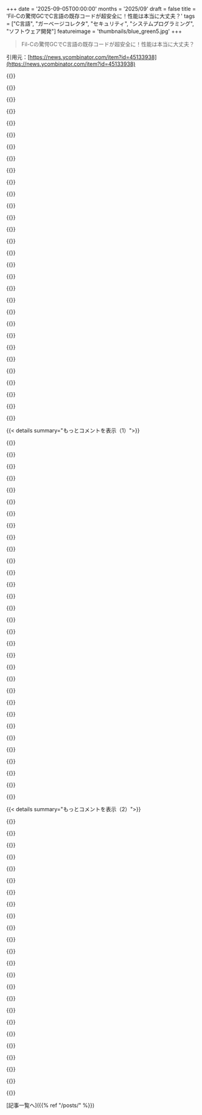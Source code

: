 +++
date = '2025-09-05T00:00:00'
months = '2025/09'
draft = false
title = 'Fil-Cの驚愕GCでC言語の既存コードが超安全に！性能は本当に大丈夫？'
tags = ["C言語", "ガーベージコレクタ", "セキュリティ", "システムプログラミング", "ソフトウェア開発"]
featureimage = 'thumbnails/blue_green5.jpg'
+++

> Fil-Cの驚愕GCでC言語の既存コードが超安全に！性能は本当に大丈夫？

引用元：[https://news.ycombinator.com/item?id=45133938](https://news.ycombinator.com/item?id=45133938)




{{<matomeQuote body="Fil-Cって既存のCコードを安全にするのに超重要そう！CPythonやSQLiteとか、Rustで書き換えるのが難しい有名ソフトも対応してるのがマジでヤバいね。<br>MMUなしでFil-Cを使って、互いに信頼しないプロセス間でマルチタスクできるのかな？<br>実際に使った人いる？https://news.ycombinator.com/item?id=45134852だと4倍も遅くなるって報告もあるみたいだけど。<br>名前もウケるね！Feelthay！" userName="kragen" createdAt="2025/09/05 04:55:22" color="#45d325">}}




{{<matomeQuote body="MMUなしでのマルチタスクは可能だよ。FUGCはOSのMMU依存機能を使うけど、依存しないバージョンも作れるんだ。<br>4倍のスローダウンは俺が報告したワーストケース。リアルな測定にこだわってるからね。実際、お気に入りのソフトのFil-C版を使っても、ほとんど違いを感じないよ。" userName="pizlonator" createdAt="2025/09/05 05:05:10" color="#45d325">}}




{{<matomeQuote body="Fil-C版のソフトを動かすとき、missing free()みたいなバグを報告してくれるサニタイザーモードってある？それでバグを見つけたことある？" userName="willvarfar" createdAt="2025/09/05 05:44:29" color="#ff33a1">}}




{{<matomeQuote body="missing free()はGCが勝手に処理してくれるから、リークはメッセージなしで直っちゃうんだ。もちろん、ポートしたソフトでバグは見つけたことあるよ。" userName="pizlonator" createdAt="2025/09/05 05:46:06" color="#ff5733">}}




{{<matomeQuote body="補足だけど、これはトレーシングGCなんだ。生きてるデータだけを訪れて、死んでるデータは訪れないから、デッドオブジェクトを報告するには特別なサポートがかなり必要になるよ。" userName="writebetterc" createdAt="2025/09/05 07:22:32" color="#45d325">}}




{{<matomeQuote body="Fil-Cカーネルでシステム全体を安全に単一アドレス空間で動かせたらすごいことになりそうだね。ハードウェア分離のオーバーヘッドをなくせば、ソフトウェアの安全チェックのオーバーヘッドを埋め合わせられるかも。昔のMicrosoft Singularityプロジェクトの夢みたいだ。<br>でも、プリコンパイルされたユーザープログラムがセキュリティ境界を守ってるか検証する方法がないから、結局全部ソースから自分でコンパイルしないと安全は保証できないかな。" userName="modeless" createdAt="2025/09/05 05:14:11" color="#ff5c5c">}}




{{<matomeQuote body="えっ、そうなの？non-moving GCが死んだオブジェクトを訪れずにどうやって再割り当て可能にするんだろう？" userName="kragen" createdAt="2025/09/05 07:25:07" color="#ff33a1">}}




{{<matomeQuote body="コーディングエージェントが進歩すれば、Rustへのコード書き換えってマジで簡単になるよ。実績のあるリファレンス実装があれば、堅牢なものも楽に作れるはず。<br>数年後には、全部がRustに書き換えられても全然驚かないね。だって超簡単になるだろうから。" userName="CuriouslyC" createdAt="2025/09/05 11:46:32" color="#ff5733">}}




{{<matomeQuote body="Proof Carrying Codeを使えば、バイナリがFil-Cのルールを使ってるって強制できるんじゃないかな。" userName="pizlonator" createdAt="2025/09/05 05:15:14" color="#785bff">}}




{{<matomeQuote body="なんでそんなものまで見に行く必要があるんだ？内部の管理（ビットマップとか）でアドレス範囲が利用可能になったってマークするだけだろ。" userName="torginus" createdAt="2025/09/05 08:58:29" color="">}}




{{<matomeQuote body="一般的に、死んだオブジェクトの数だけ新しく利用可能になるアドレス範囲があるんだから、この文脈ではそれらを「見に行く」ってことと同じだよ。" userName="kragen" createdAt="2025/09/05 09:23:37" color="">}}




{{<matomeQuote body="PCCはソフトウェア開発の現状には合わないと思う。ユーザーは性能を重視し、証明システムの複雑化はバグの温床になりがち。Javaの例もあるし、動的チェックの方が現実的だよ。開発者は不具合があればバグ報告を出すしね。" userName="kragen" createdAt="2025/09/05 05:38:55" color="#45d325">}}




{{<matomeQuote body="Proof Carrying Code (PCC) はランタイムで効率的だよ。検証器はインストール時に一度だけ動かせばよく、既存の証明の正当性をチェックするだけだから速い。証明システムを拡張したいなら、簡単な信頼できる公理を追加すればよくて、検証器を複雑にする必要はないんだ。Javaの複雑化は主に標準ライブラリの話で、PCCはJVMの基本型チェックに近いから心配ないよ。" userName="zozbot234" createdAt="2025/09/05 08:52:34" color="#45d325">}}




{{<matomeQuote body="検証器のランタイム性能は重要じゃないけど、チェックできる安全証明の「表現力」は重要だね。ロード時に証明できない特性はランタイムでチェックしなきゃいけないから。ArrayList＜Price＞からのダウンキャストやKotlinのnull可能性がいい例だ。JVMの基本型チェックの実装には、長年経ってから多くの穴が見つかってるんだよ。" userName="kragen" createdAt="2025/09/05 09:32:38" color="#ff33a1">}}




{{<matomeQuote body="それって「visit」の定義じゃないと思うな。俺は非移動型GCの言語を開発中で、サイズクラスを使ってメモリをスラブに割り当ててるんだ。占有状況はビットマップで管理してる。GCは生存ビットマップを作ってAND演算でメモリを解放する。死んだオブジェクトでスラブを埋め尽くしても、GCはこのスラブのどこもウォークせず、全てゼロの生存ビットマップでメモリを解放するだけだよ。" userName="torginus" createdAt="2025/09/05 09:59:25" color="#ff33a1">}}




{{<matomeQuote body="それはすごいプロジェクトだね！非移動型なのに世代別GCなの？プロジェクトの主な目標は何？生存ビットマップのアプローチはかなり広まってるよね。jemallocもそうだった気がする。それでも、この議論の文脈ではそれは「訪問」と数えられると思うよ：https://news.ycombinator.com/item?id=45137139" userName="kragen" createdAt="2025/09/05 10:51:34" color="">}}




{{<matomeQuote body="RustでSQLite: https://github.com/tursodatabase/turso<br>RustでCPython: https://github.com/RustPython/RustPython<br>RustでBash: https://github.com/shellgei/rusty_bash" userName="odie5533" createdAt="2025/09/05 07:38:13" color="">}}




{{<matomeQuote body="これってIBM i（AS400ともいう）がやってることだと思うな。IBM iのアプリケーションはハードウェア非依存の中間表現TIMIにコンパイルされて、SLIC（カーネル）が通常プログラムインストール時にマシンコードにコンパイルするんだ。SLICはシステムセキュリティも担当してるから、悪意のあるユーザーが不正なプログラムを忍び込ませることはできないよ。<br>https://en.wikipedia.org/wiki/IBM_i" userName="miki123211" createdAt="2025/09/05 08:17:26" color="#38d3d3">}}




{{<matomeQuote body="納得できないけど、仮に前のコメントが言うようなことがベストケースで起こったとしよう。それでもRustのポートは大量のunsafeコードを使う傾向があるから、メモリ安全性の脆弱性のオンパレードは続くことになる。一方で、Fil-Cにはunsafeな抜け道がないんだ。Fil-CはRustよりも安全だけど、その分遅くて重い選択肢だと考えたらいいよ。" userName="pizlonator" createdAt="2025/09/05 13:46:26" color="#45d325">}}




{{<matomeQuote body="Turso、RustPython、Rusty_bashの現状（TursoはAlpha版、RustPythonはPython標準ライブラリのサポート、Rusty_bashはテスト24/84パス）が書かれてるね。CPythonの実装がここまで進んでたのは驚きだよ！もっと進んでほしいな。<br>Turso says: https://rustpython.github.io/pages/whats-left<br>Rusty_bash says: [具体的なURLは不明]" userName="kragen" createdAt="2025/09/05 08:43:27" color="#ff33a1">}}




{{<matomeQuote body="お前が低評価されたのは、誰も屁理屈が好きじゃないからだよ。特にTursoプロジェクトはGitHub見れば分かるけど、めちゃくちゃ活発に開発されてて、クラウド版を売りたいから資金も入ってるんだ。SQLiteが3人でできたんだから、十分な資金と優秀なチームがあれば、これはちゃんと実現可能なプロジェクトだと思うよ。Tursoならそれができそうだね。" userName="Sammi" createdAt="2025/09/05 09:34:43" color="#38d3d3">}}




{{<matomeQuote body="ゲーデルの定理が出て以来、”穴”がないシステムなんてありえないって、とっくに分かってることじゃん。" userName="gf000" createdAt="2025/09/05 13:22:35" color="">}}




{{<matomeQuote body="いや、それは間違いだよ。ゲーデルが示したのは、一貫性のある公理系の中にも証明できない定理があるってだけで、矛盾のない公理系が存在しないって言ったわけじゃないんだから。" userName="kragen" createdAt="2025/09/05 13:36:16" color="">}}




{{<matomeQuote body="LLMはコードをゼロから書くより、別言語に翻訳する方が得意だと感じてる。でも、今のLLMでPerlやLuaみたいなGC言語からRustに書き換えるのは、まだ「めちゃくちゃ簡単」とまでは言えないね。数年後には簡単になる可能性もあるけど、AIの進歩は予測不可能で、人類が絶滅したり、今のプログラミング言語が全部廃れたりする可能性だってあるんだから。" userName="kragen" createdAt="2025/09/05 12:02:01" color="#ff5733">}}




{{<matomeQuote body="俺のコメントが+7にアップボートされてるのは、屁理屈じゃなくて、Rustでプロジェクトを書き換える今の状況を評価したからだよ。まだ実現してないってことね。理論的には可能だけど、Pythonプロジェクトは想像以上に進んでるみたいだけど、実際にやるのは難しいだろうね。" userName="kragen" createdAt="2025/09/05 10:36:21" color="">}}




{{<matomeQuote body="それは「訪問」とは違うと思うな。GC中にダーティビットマップを見るのはメモリ確保時だけで、GC中は見ないから、ダーティビットが別のオブジェクトを表してるかは分からないんだ。それを知るには、厳密なサイズクラスかオブジェクトヘッダが必要になる。ライブオブジェクトのビットマップと既存のものを比較してリークを検出する訪問パスを追加するのは簡単だっていう点では同意するよ。だいたい99%は意見が一致してるんじゃないかな。" userName="writebetterc" createdAt="2025/09/05 11:16:58" color="#785bff">}}




{{<matomeQuote body="最近、Rustとエージェントを使ってサービスホットコアを2つ書き換えたんだけど、速度が4倍から400倍以上（SIMDと精密なメモリ管理のおかげ）になったし、エージェントが書き換えたコードでほぼ完璧なテストカバレッジも得られたよ。だから俺の経験は圧倒的にポジティブだね。AIエンジニアリング能力では俺がちょっと先を行ってるかもしれないけど、もっと良いモデルやツールが出てくれば、この能力はすぐにみんなが手に入れるはずさ。" userName="CuriouslyC" createdAt="2025/09/05 12:07:05" color="#ff5c5c">}}




{{<matomeQuote body="「Fil-Cを使ってMMUのないコンピュータで、互いに信頼できないプロセス間でマルチタスクをするのは実現可能なのかな？」<br>たとえ通常のデータフローがうまくいったとしても、それはコバートチャネルを生み出す原因になると思うよ。それに、プロセスの切り替え時に発生するMeltdown/Spectreの緩和策も、すぐに無効になってしまうんじゃないかな。" userName="ajb" createdAt="2025/09/05 05:44:56" color="#785bff">}}




{{<matomeQuote body="移動しないGCは、使われなくなったオブジェクトもちゃんと処理しないといけないんだよ。" userName="tomp" createdAt="2025/09/05 08:08:35" color="">}}




{{<matomeQuote body="それってWebAssemblyと基本的に同じアイデアじゃない？" userName="ptx" createdAt="2025/09/05 14:37:50" color="">}}




{{< details summary="もっとコメントを表示（1）">}}

{{<matomeQuote body="標準のmalloc/free（dlmallocとか）を使いたいなら、デッドオブジェクトを知る必要があるね。でもmallocライブラリをGCの仕組みに完全に統合すれば、その必要はなくなるよ。その方がずっと簡単だし速いだろうね、mallocをポインタのバンプだけで済ませられるからさ。" userName="thomasmg" createdAt="2025/09/05 09:07:25" color="#38d3d3">}}




{{<matomeQuote body="これ、研究に近いけど産業的にも役立つ、かなり珍しいプロジェクトって感じだね。すごくいい！普通なら、こんなのは大手テック企業から出てきそうだけどな。だから、このプロジェクトの最初の動機は何だったの？これが情熱プロジェクトじゃないとしたら、誰が資金を出してるの？何人年かかったの？最終的な目標は何？" userName="tangled" createdAt="2025/09/05 05:50:54" color="#38d3d3">}}




{{<matomeQuote body="＞最終的な目標は何？<br>って質問だけど、著作権がEpic Gamesって書いてあるから、それが答えじゃないかな。" userName="latchkey" createdAt="2025/09/05 05:58:01" color="">}}




{{<matomeQuote body="”Epic Gamesの言語エンジニアリングのシニアディレクター、Filip Pizloが独自のメモリセーフなC言語を作ったらしいよ。なんでかって？さあね！”<br>このリンクも見てみて。https://www.theregister.com/2024/11/16/rusthaters_unite_filc...いいね！" userName="Culonavirus" createdAt="2025/09/05 08:28:07" color="#785bff">}}




{{<matomeQuote body="素晴らしいリンクだね、すごく必要な背景情報をありがとう！" userName="thorn" createdAt="2025/09/05 10:51:10" color="">}}




{{<matomeQuote body="このリンクはスレッドの一番上に置くべきだね！" userName="kragen" createdAt="2025/09/05 09:04:34" color="">}}




{{<matomeQuote body="Fil-Cがあるのは本当に素晴らしいね。これって実際のプログラムにすごく効果的な技術なのに、開発者たちは機能しないって思い込んでるんだ。存在証明は長い堂々巡りの議論を断ち切るからね。" userName="crawshaw" createdAt="2025/09/05 02:56:37" color="#ff5733">}}




{{<matomeQuote body="ベンチマークどうなってんの？C/C++が人気な用途で、性能がGoとかと大差ないなら、Fil-Cを選ぶ意味なくない？スループット、レイテンシ、フットプリントが心配だね。" userName="johncolanduoni" createdAt="2025/09/05 03:52:31" color="#ff5c5c">}}




{{<matomeQuote body="プログラムによっては通常と同じ速さで動くこともあるし、4倍遅くなることもある。だいたいはその中間くらいだね。<br>「C/C++が性能重視の用途で人気」ってのは誤解だろ。今使ってるC/C++コードの99%は性能を気にしないよ。オリジナルのコードがC/C++だったり、C/C++ライブラリに依存してたり、メモリやsyscallの抽象化レベルが最高だから使われてるんだ。シェルやテキストエディタがいい例だよ。" userName="pizlonator" createdAt="2025/09/05 03:56:04" color="#ff5733">}}




{{<matomeQuote body="C/C++が新規プロジェクトで使われる理由は他にもあるけど、99%が性能やフットプリントに厳しくないってのは言い過ぎだろ。組み込み用途だとGCなんてコードサイズやレイテンシの問題で無理だし、そこでは新規でもCを使うことが多い。Chromeが2倍遅くなったらFirefoxに戻るわ。あれは性能重視のC++コードの塊だ。<br>V8みたいなJITをFil-C内で動かすとどうなる？ 生成コードにジャンプする前に何らかの回避策が必要になりそうだけど、他に調整は要るの？" userName="johncolanduoni" createdAt="2025/09/05 04:56:19" color="#38d3d3">}}




{{<matomeQuote body="レイテンシが致命的だと思うよ。GCは100命令くらいのオーバーヘッドになることがあるし。" userName="kragen" createdAt="2025/09/05 05:04:08" color="#ff5733">}}




{{<matomeQuote body="ほとんどのC/C++コードはデスクトップやサーバーOSで動いてるから、性能に余裕があるのが俺の経験だね。Linux、Windows、AppleのOSを使ってるなら、君もそう感じるはずだよ。<br>V8みたいなJITをFil-C内で動かすとどうなるかって？ Fil-Cがパニックになるだろうね。Fil-CはPROT_EXECを許可しないからね。" userName="pizlonator" createdAt="2025/09/05 05:07:34" color="#ff5c5c">}}




{{<matomeQuote body="全てのコードは性能に敏感だよ。<br>それに、どの言語も”Cと比べてたった2倍の遅さ”って主張するけど、結局C++でコーディングすることになるんだ。最初の点を見てくれよ。" userName="otabdeveloper4" createdAt="2025/09/05 04:48:49" color="#38d3d3">}}




{{<matomeQuote body="これは並行GCだから、レイテンシで致命的になることはないよ。<br>命令数を数えるような使い方だとFil-Cの他の部分で困るだろうけどね。オーバーヘッドのほとんどはポインタチェイシングから来てるんだ。詳しくはhttps://fil-c.org/invisicapsを見てくれ。" userName="pizlonator" createdAt="2025/09/05 05:12:45" color="#38d3d3">}}




{{<matomeQuote body="そういうつもりはないんだ。俺はたくさんのプログラムをFil-Cに移植してきたし、そこで学んだことに反応してるだけだよ。でも気になるな。君が間違ってると思う、俺がしてる憶測って何だと思う？" userName="pizlonator" createdAt="2025/09/05 04:23:54" color="">}}




{{<matomeQuote body="- 4倍の遅さがユーザー体験に影響しないってこと。<br>- 俺のコードがUnixタイムシェアリングシステムで動いてるってこと。<br>- 俺がCやC++を使ってるのが、単に引き継いだコードだからってこと。<br>- Unixツールが効率的なプログラミングから恩恵を受けないってこと、syscallのせいだとしてもね。<br>- マルチスレッドGCが性能に良いってこと。（システムを共有してないって前提でね）" userName="monkeyelite" createdAt="2025/09/05 04:49:00" color="#ff5c5c">}}




{{<matomeQuote body="ブラウザ開発者として、C/C++コードのほとんどはパフォーマンスにそんなに敏感じゃないって言いたい。たとえ4倍遅くなっても、ほとんどの人は気づかないはずだよ（ブラウザの性能ってのは、マーケティングの連中が自慢するだけの数字で、実際はあんまり関係ない）。<br>99%のCコードって言ってるのは、普通の人がコンピューターを使う上での話であって、プロジェクトの依存関係としてじゃないからね。Fil-Cで君のC/C++プロジェクトをコンパイルしろとは言ってない。ただ、エンドユーザーとして使ってるほとんどのC/C++プログラムはFil-Cでコンパイルされても、使い心地が悪くなることはないってことさ。" userName="pizlonator" createdAt="2025/09/05 05:01:35" color="#38d3d3">}}




{{<matomeQuote body="「Concurrent」って、普通「最悪実行時間の有界性」は意味しないよね？特にシングルプロセッサの場合さ。この場合は違うの？<br>InvisiCapsは信じられないくらいすごいね。CHERIでさえ、ポインタのサイズは維持できなかったのに。" userName="kragen" createdAt="2025/09/05 05:44:52" color="">}}




{{<matomeQuote body="プログラムによっては約4倍のスローダウンがあるって？RLBoxなんかと比べるとどうなの？<br>“これは神話だよ。君が今使ってるC/C++コードの99%はパフォーマンスに敏感じゃない。”<br>これは違うと思うな。せいぜい“パフォーマンスに敏感”っていう定義がすごく歪んでるだけじゃない？俺の意見では、ほとんどのコードはパフォーマンスに敏感だよ。PythonやRubyで書かれたクソコードでさえね。もっと速くなってほしいもん。例えばAsciidoctorなんてどう？あれは“パフォーマンスに敏感”じゃないって？とんでもない！" userName="IshKebab" createdAt="2025/09/05 11:56:43" color="#38d3d3">}}




{{<matomeQuote body="俺の経験を勝手に決めつけないでくれてありがとう。でも、俺のPCには2倍遅くなったらほとんどのユーザーが怒り出すようなC/C++コードがたくさんあるよ。ブラウザはもう言ったけど、以下のCPUバウンドなプログラムが2倍遅くなったら、俺はかなりイライラするね。<br>＊コンパイラ（clangを含む）<br>＊ほとんどのインタプリタ（Python、Rubyなど）<br>＊シミュレーション重視のビデオゲーム（その他いくつか）<br>＊VSCode（Sublimeにしとけばよかった）<br>＊科学計算ツール／ライブラリ<br>確かに、zshやbashが2倍遅くなっても気づかないだろうし、cpはI/Oバウンドだろうけどさ。でも、もし誰かがほとんどのプログラムを2倍速くする魔法のclangパスを作ったら、そいつは数世代に一度の天才として称賛されるはずだよ。“C/C++の性能なんて誰が気にするんだ？”なんて言われてお払い箱にはならない。C/C++を安全にするためにオーバーヘッドをトレードオフする場所がないとは言ってないけど、それをC/C++のニッチなユースケースとして扱うのは馬鹿げてる。" userName="johncolanduoni" createdAt="2025/09/05 05:45:53" color="#785bff">}}




{{<matomeQuote body="俺は2倍しか遅くならないなんて主張してないよ。測定したプログラムの中には4倍遅くなるものもあるんだ。4倍 ＞ 2倍ね。Fil-Cの性能を誇張するつもりはないし、実際の性能コストを見極めるのはすごく面白いと思ってる！<br>“全てのコードは性能に敏感だ。”<br>それはあり得ないでしょ。MetaはPHP/Hackで動いてるけど、これらはとんでもなく遅いよ。君のブラウザで動くコードはJSだけど、Yolo-C++より40倍も遅いのに問題ないじゃん。他にも、C言語より4倍遅いどころか、めちゃくちゃ遅いコードを動かしてる例はたくさんあるんだから。" userName="pizlonator" createdAt="2025/09/05 04:54:00" color="#785bff">}}




{{<matomeQuote body="RLBoxと比べると？って話だけど、俺は知らないし、関係ないね。RLBoxは君のCコードをメモリ安全にはしてくれない。ただコンテナ化するだけさ。<br>例えば、データベースをRLBoxに入れたとしても、ハッカーはメモリ安全性のバグを使って機密データを破壊したり、抜き出したりできるんだ。<br>ブラウザエンジンをRLBoxに入れたとしても、ハッカーは君のPC全体を乗っ取れるよ。<br>―エンジンにRLBox以外のサンドボックスがなければ、メモリ内のバッファを（GPUドライバなどに）渡す際に破損させて、カーネルを乗っ取られるだろうね。RLBoxはその破損を許しちゃうんだ。だって、そのバッファはプログラムのメモリ内にあるわけだから。<br>―エンジンにRLBoxの上に別のサンドボックスがあるなら、悪い奴らはブローカーにメッセージを送るためのバッファを破損させて、そのブローカーを乗っ取るだろうね。RLBoxがない場合と全く同じさ。<br>Fil-Cはポインタケーパビリティモデルを使ってそれを厳密に強制するから、これら全てを防ぐんだ。<br>だから、RLBoxがFil-Cより無限に速くても、俺は気にしないね。" userName="pizlonator" createdAt="2025/09/05 13:51:31" color="#38d3d3">}}




{{<matomeQuote body="Chromeは悪い例だね。最もパフォーマンスに敏感な部分では、メモリ安全性のバグを減らすために明示的にトレーシングGC（Oilpanって呼ばれてるやつ）を使ってるんだ。そして残りの大部分がC++で書かれてるのは、単にChromeがC++を標準言語にしたからであって、より安全な言語に切り替えるより、カーネルサンドボックスやIPCに頼る方が楽だと考えてるからさ。" userName="mike_hearn" createdAt="2025/09/05 08:26:46" color="#ff5733">}}




{{<matomeQuote body="それはセキュリティに対してすごく二元的な見方だね。RLBoxみたいなものが「恐ろしい何でもありのC言語セキュリティ」から「たぶん大丈夫」にしてくれるケースは確かにあるんだ。例えば、脆弱性の一般的な原因である画像解析とかね。<br>だから、RLBoxのセキュリティ特性がそれほど厳密でなくても、パフォーマンスの質問は依然として重要なんだよ。" userName="IshKebab" createdAt="2025/09/05 14:59:19" color="#45d325">}}




{{<matomeQuote body="この議論は、どんな種類のソフトウェアについて話しているのかを明記しないと全く意味がないよ。<br>I/O待ちにほとんどの時間を費やすソフトウェアの場合、4倍のスローダウンは全く関係ないかもしれないね。ユーザーが使うソフトウェアの多くはそうだろうと俺は思うよ。例えば、イベントループがあって、1秒に1回0.5msの計算をする場合、同じ計算が2msになっても全く気づかないでしょ。<br>コンパイラの場合、そこまで意味がないかもしれない（性能面だけでなく、メモリの問題でプログラムが落ちても「十分に抑えられている」だろうし、比較的短命なプログラムだからメモリリークもあまり問題にならない）。<br>そして本当にCPUバウンドなプログラムもあるけど、デスクトップPCでCPUが長時間フル稼働してるのをどれくらいの頻度で見る？（[1]君じゃなくて、ピズロネーターに返信して議論に参加してるだけだよ）" userName="gf000" createdAt="2025/09/05 09:49:16" color="#ff33a1">}}




{{<matomeQuote body="“Concurrent”が通常“最悪実行時間の有界性”を意味しないのは確かだね。でも、OSスケジューラ、異なるキャッシュ、ファイルシステム、ネットワークなど、複雑な相互作用がある通常のシリアルコードでも同じことが言えるよ。" userName="gf000" createdAt="2025/09/05 09:39:40" color="">}}




{{<matomeQuote body="他の言語で書かれた良いシェルやテキストエディタはたくさんあるよ。俺はGoでシェルを書いたけど、Zshよりも有能だぜ。" userName="hnlmorg" createdAt="2025/09/05 06:24:07" color="#38d3d3">}}




{{<matomeQuote body="どんなコードでもパフォーマンスは大事だよ。でも、全てのコードが完璧に書かれるほど重要じゃないんだ。" userName="otabdeveloper4" createdAt="2025/09/05 07:02:15" color="">}}




{{<matomeQuote body="IOバウンド神話ってよく聞くけど、ほとんどのソフトはIO処理より実行時間が長くなるんだぜ。C言語を使えば、データやIOリソースをもっとうまく制御して最適化できるんだ。" userName="monkeyelite" createdAt="2025/09/05 11:23:05" color="#ff5733">}}




{{<matomeQuote body="最悪実行時間（WCET）を気にするのは、キャッシュやOSがない環境でコードを動かす時が多いんだ。ファイルシステムもないようなところでGCのコードサイズを心配するんだろ？Johnが言ってたように、組み込み用途じゃGCは厳しいって話だな。" userName="kragen" createdAt="2025/09/05 09:53:53" color="#45d325">}}

{{</details>}}




{{< details summary="もっとコメントを表示（2）">}}

{{<matomeQuote body="デスクトップやサーバーOSにはパフォーマンスの余裕があるって言うけど、車や飛行機、食洗機とか色々な組み込みシステムではどうなの？現代世界を動かす組み込みコードは“プログラム”じゃないってことか？" userName="addaon" createdAt="2025/09/05 05:27:27" color="#785bff">}}




{{<matomeQuote body="RLBoxとFil-Cを「セキュリティ向上」って点で比較してるみたいだけど、違いが大きすぎるよ。RLBoxはコンテナ化技術で、Fil-Cはメモリ安全技術なんだ。両方重ねて使う世界だってあり得るんだぜ。" userName="pizlonator" createdAt="2025/09/05 15:55:13" color="#38d3d3">}}




{{<matomeQuote body="俺は今Linux From ScratchをFil-Cに移植してるんだけど、パフォーマンスやフットプリントで99%は問題ないって話、全然誇張じゃないぜ。複雑なシステムコールを使うコードは、CやC++以外で書くのは本当に大変なんだ。" userName="pizlonator" createdAt="2025/09/05 13:54:26" color="#45d325">}}




{{<matomeQuote body="『Zen of Assembly Programming』みたいな本があるように、昔はC/C++とパフォーマンスは結びつかなかったんだ。今のパフォーマンス神話は、何十年もの最適化と未定義動作（UB）利用の成果なんだぜ。.NETチームが証明してるように、JITやAOTコンパイラに力を入れれば、他の言語でも全然速くなれるんだから。" userName="pjmlp" createdAt="2025/09/05 05:57:50" color="#ff5733">}}




{{<matomeQuote body="そうだよ、どっちも「セキュリティ向上」が目的だもん。違いは理解してるけど、単に「もっとセキュリティが欲しい」なら、どちらも妥当な選択肢だから、性能を比較するのは当然だろ。「リンゴとオレンジを比べる」って変な表現だよな、普通に比較できるじゃん？元々は「リンゴとカキ」だったらしいけど。<br>https://english.stackexchange.com/a/132907/114887" userName="IshKebab" createdAt="2025/09/05 18:13:30" color="#45d325">}}




{{<matomeQuote body="ソフトって入力→処理→出力の単純なもんじゃないんだ。常に動いてイベントに反応してる。IOとCPUの複雑な相互依存が実行時間を大きく制約するんだ。C言語で得る利点も、並列化を恐れて単純なモデルを選ぶことで失うことだってよくあるんだぜ。" userName="gf000" createdAt="2025/09/05 11:36:10" color="#45d325">}}




{{<matomeQuote body="既存のCプログラムで既にfree(...)呼び出しが”丁寧に”配置されてて、ポインターごとに別々の境界情報を持ってるのに、なんでGCじゃなくてロック＆キー方式の一時的なチェックにしなかったのかな？ロック＆キーならメモリ使用量がもっと予測しやすくなって、GCの性能オーバーヘッドやスケジューリングの悩みを避けられるはずじゃん？多分、キーを保存するスペースが大きすぎるとか、チェックに時間がかかりすぎるとか、マルチスレッド環境で競合問題が起きるとかかな？<br>https://acg.cis.upenn.edu/papers/ismm10_cets.pdf" userName="pcfwik" createdAt="2025/09/05 02:33:18" color="#ff5c5c">}}




{{<matomeQuote body="ロック＆キー方式だと、Fil-Cの持つ一番すごい特性、つまりケーパビリティモデルが完全にスレッドセーフで、普通のケースでは特別なアトミック操作やロックがいらないっていう部分がないと思うんだよね。" userName="pizlonator" createdAt="2025/09/05 02:34:25" color="#ff5c5c">}}




{{<matomeQuote body="なるほど、ありがとう！すごいプロジェクトだね！" userName="pcfwik" createdAt="2025/09/05 02:38:47" color="">}}




{{<matomeQuote body="参照がない限り範囲外のポインター演算を許してるのが面白いね。それってコンパイラが利用すると知られてる未定義動作（UB）の一種だよ（https://stackoverflow.com/questions/23683029/is-gccs-option-...）。LLVM内でそういう最適化を無効にしてるの？それともFil-Cはポインターを「ポインターベース + 整数オフセット」に分解することで完全に避けてるの？もし後者なら、ポインターに特化した最適化を逃してないかな？" userName="pcfwik" createdAt="2025/09/05 02:35:29" color="#45d325">}}




{{<matomeQuote body="まず、LLVMはGCCほどUBを悪用しようとしないよ。あと、GCCがこれで通ってるのもなんか変だけどね。僕のLLVMパッチを見てみたらわかるけど：<br>- インストルメンテーションが走る前に、厳選された最適化パイプラインを動かしてる。<br>- FilPizlonatorがLLVM IRから、UBを使った最適化を許可するフラグを削除してる。<br>- Clang CodeGenといくつかのLLVMパスに、UBによる明白な問題を修正するために外科的な変更を加えたんだ。<br>でもさ、もしフラグ削除しかしてなかったとしても考えてみてよ。ピズロネーションの前のパスで最適化がされてたとしても、最悪の場合、それは論理エラーになるかFil-Cのパニックを引き起こすだけ。FilPizlonatorはUBを”メモリ安全なサブセット”に構造的に強く制限してるんだ。<br>僕はこれをGIMSOプロパティ（garbage in, memory safety out）って呼んでるよ。" userName="pizlonator" createdAt="2025/09/05 02:40:37" color="#785bff">}}




{{<matomeQuote body="C標準の正確な言い回しは知らないけど、GCCがほとんどのプログラムで問題を起こさない理由は、「配列オブジェクト」っていう言葉がコンパイル時にサイズがわかる配列、例えば`int arr[4]`みたいなのを具体的に指してるからじゃないかなって思うんだ。範囲外ポインター演算をしてるほとんどのプログラムは、mallocやmmapみたいなのから来たポインターを使ってるから、それらは配列と似た意味合いを持つかもしれないけど、配列じゃないもんね。" userName="kartoffelsaft" createdAt="2025/09/05 03:30:52" color="#ff5c5c">}}




{{<matomeQuote body="うん、君の言う通りだと思うよ。" userName="pizlonator" createdAt="2025/09/05 03:33:38" color="">}}




{{<matomeQuote body="「FilPizlonatorがLLVM IRからUBを使った最適化を許すフラグを削除する。」って、それってちゃんと信頼できるの？それとも、パッチでバグを直す必要があった？LLVMには浮動小数点数で、バックエンドがコード生成中に渡された属性をちゃんと守ってくれないバグがあって、ユーザーレベルのフラグの挙動が破られちゃうんだよね。UBでも同じことがありそうだなって思うんだけど。" userName="AlotOfReading" createdAt="2025/09/05 03:48:33" color="#ff5c5c">}}




{{<matomeQuote body="信頼できるよ。LLVMは型安全な言語やメモリ安全な言語のバックエンドとして使えるように設計されてるし、そういうフラグもそれらの言語のセマンティクスを正しく実装するために作られてるんだ（もちろん他のLLVMの落とし穴を避けるために、アグレッシブなチェックを入れる必要もあるけど、FilPizlonatorはそれもやってるよ）。<br>もちろんバグがないとは言い切れないけどね。でも僕は今のところ、この手のバグには遭遇してないし、たくさんのソフトウェアをテストしたんだ（https://fil-c.org/programs_that_work を見てみて）。" userName="pizlonator" createdAt="2025/09/05 03:52:12" color="#785bff">}}




{{<matomeQuote body="これ、マジですごいね！「pollcheckの高速パスはロードとブランチだけ」ってとこに注目したんだけど、ブランチを避けるためのナイスなテクニックとして、https://android-developers.googleblog.com/2023/11/the-secret... の「Implicit suspend checks」ってのがあったよ。" userName="charleslmunger" createdAt="2025/09/05 03:03:30" color="#ff33a1">}}




{{<matomeQuote body="あー、それはポーリングチェックのよくある最適化だね。ほとんどの製品版JVMがやってると思う。俺はまだ高レベルで基本的な最適化が山積みだから、そういう低レベルな最適化には全然手を出せてないけどね！" userName="pizlonator" createdAt="2025/09/05 03:05:50" color="">}}




{{<matomeQuote body="昔MaxineVMでやったんだ。TLSが自分自身を指して、セーフポイントが同じレジスタへのロードになるようにね。でもこれだと、全てのセーフポイントやTLSを使う操作で依存ロードの連鎖ができて、OOEやIPCを悪くしそう。今Virgilにスレッドを追加してるんだけど、GCコードもVirgilで書かれてるから、GCコード内のセーフポイントをオフにできるように、TLSからのシンプルなロード＋ブランチを使うつもりだよ。" userName="titzer" createdAt="2025/09/05 13:50:44" color="#45d325">}}




{{<matomeQuote body="彼らがやってること全部は理解できてないけど、参照されてるDoligez-Leroy-Gonthier paperは読んだことあるよ。誰かが非学術的な（たぶん？）文脈でこれを使ってるのが嬉しいね。あの論文は有望に見えたけど、アルゴリズムが複雑すぎて、学術界から出るなんて信じてなかった。理解するのにすごく時間がかかったし、理解した時でも実装できる自信はなかったな（今じゃもう全然理解してないけど）。" userName="kerkeslager" createdAt="2025/09/05 02:26:53" color="#38d3d3">}}




{{<matomeQuote body="あの論文の関連技術をやってるのは俺だけじゃないと思うよ。DLGに近いものがいくつかの製品版JVMに搭載されてるはずだ。" userName="pizlonator" createdAt="2025/09/05 02:35:24" color="">}}




{{<matomeQuote body="へぇ、面白いね。複雑なJVMについてたくさん読んだけど、たぶん彼らが引用元を明記してなかったから、自分で関連付けることができなかったんだな。" userName="kerkeslager" createdAt="2025/09/05 03:28:13" color="">}}




{{<matomeQuote body="プレーンなCに並行、非移動型GCをくっつけるって、かなりすごいことだね。もし中規模のCのコードベースを、メモリのバグを減らす代わりに実行時間を2〜3倍にできるなら、俺はそれを選ぶな。段階的な導入はどれくらい大変？ターゲットごと？それともツールチェーン全体を置き換える感じ？" userName="RobertEva" createdAt="2025/09/05 06:42:30" color="#ff5c5c">}}




{{<matomeQuote body="Cとパフォーマンス、セキュリティが大好きだよ。このGCとCapability Enforcementを合わせると、すごく魅力的だね。もっと安全なCがどうなるか、Capabilityの概念をチラ見しながら何度か考えたことはあるけど、コンパイラのコードには近寄らない方がいいタイプだ。Windowsのサポートはどれくらい大変かな？" userName="CMay" createdAt="2025/09/05 08:18:22" color="#45d325">}}

{{</details>}}



[記事一覧へ]({{% ref "/posts/" %}})
